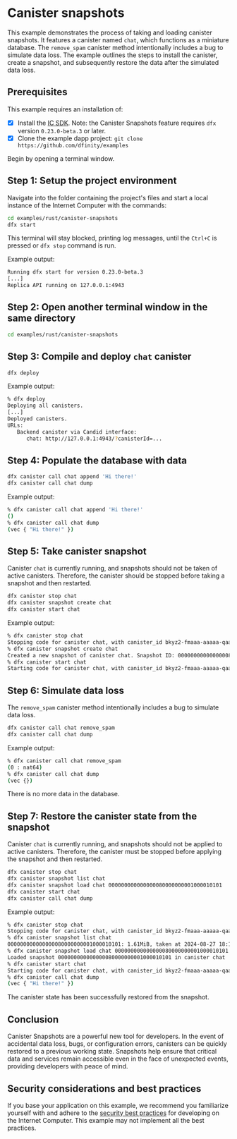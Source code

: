 # Canister snapshots

This example demonstrates the process of taking and loading canister snapshots.
It features a canister named `chat`, which functions as a miniature database.
The `remove_spam` canister method intentionally includes a bug to simulate data loss.
The example outlines the steps to install the canister, create a snapshot,
and subsequently restore the data after the simulated data loss.

## Prerequisites

This example requires an installation of:

- [x] Install the [IC SDK](https://internetcomputer.org/docs/current/developer-docs/getting-started/install). Note: the Canister Snapshots feature requires `dfx` version `0.23.0-beta.3` or later.
- [x] Clone the example dapp project: `git clone https://github.com/dfinity/examples`

Begin by opening a terminal window.

## Step 1: Setup the project environment

Navigate into the folder containing the project's files and start a local instance of the Internet Computer with the commands:


```bash
cd examples/rust/canister-snapshots
dfx start
```

This terminal will stay blocked, printing log messages, until the `Ctrl+C` is pressed or `dfx stop` command is run.

Example output:

```sh
Running dfx start for version 0.23.0-beta.3
[...]
Replica API running on 127.0.0.1:4943
```

## Step 2: Open another terminal window in the same directory

```sh
cd examples/rust/canister-snapshots
```

## Step 3: Compile and deploy `chat` canister

```sh
dfx deploy
```

Example output:

```sh
% dfx deploy
Deploying all canisters.
[...]
Deployed canisters.
URLs:
   Backend canister via Candid interface:
      chat: http://127.0.0.1:4943/?canisterId=...
```

## Step 4: Populate the database with data

```sh
dfx canister call chat append 'Hi there!'
dfx canister call chat dump
```

Example output:

```sh
% dfx canister call chat append 'Hi there!'
()
% dfx canister call chat dump
(vec { "Hi there!" })
```

## Step 5: Take canister snapshot

Canister `chat` is currently running, and snapshots should not be taken of active canisters.
Therefore, the canister should be stopped before taking a snapshot and then restarted.

```sh
dfx canister stop chat
dfx canister snapshot create chat
dfx canister start chat
```

Example output:

```sh
% dfx canister stop chat
Stopping code for canister chat, with canister_id bkyz2-fmaaa-aaaaa-qaaaq-cai
% dfx canister snapshot create chat
Created a new snapshot of canister chat. Snapshot ID: 000000000000000080000000001000010101
% dfx canister start chat
Starting code for canister chat, with canister_id bkyz2-fmaaa-aaaaa-qaaaq-cai
```

## Step 6: Simulate data loss

The `remove_spam` canister method intentionally includes a bug to simulate data loss.

```sh
dfx canister call chat remove_spam
dfx canister call chat dump
```

Example output:

```sh
% dfx canister call chat remove_spam
(0 : nat64)
% dfx canister call chat dump
(vec {})
```

There is no more data in the database.

## Step 7: Restore the canister state from the snapshot

Canister `chat` is currently running, and snapshots should not be applied to active canisters.
Therefore, the canister must be stopped before applying the snapshot and then restarted.

```sh
dfx canister stop chat
dfx canister snapshot list chat
dfx canister snapshot load chat 000000000000000080000000001000010101
dfx canister start chat
dfx canister call chat dump
```

Example output:

```sh
% dfx canister stop chat
Stopping code for canister chat, with canister_id bkyz2-fmaaa-aaaaa-qaaaq-cai
% dfx canister snapshot list chat
000000000000000080000000001000010101: 1.61MiB, taken at 2024-08-27 18:19:20 UTC
% dfx canister snapshot load chat 000000000000000080000000001000010101
Loaded snapshot 000000000000000080000000001000010101 in canister chat
% dfx canister start chat
Starting code for canister chat, with canister_id bkyz2-fmaaa-aaaaa-qaaaq-cai
% dfx canister call chat dump
(vec { "Hi there!" })
```

The canister state has been successfully restored from the snapshot.

## Conclusion

Canister Snapshots are a powerful new tool for developers.
In the event of accidental data loss, bugs, or configuration errors,
canisters can be quickly restored to a previous working state.
Snapshots help ensure that critical data and services remain accessible
even in the face of unexpected events, providing developers with peace of mind.

## Security considerations and best practices

If you base your application on this example, we recommend you familiarize
yourself with and adhere to the [security best practices](https://internetcomputer.org/docs/current/references/security/)
for developing on the Internet Computer. This example may not implement all the best practices.
